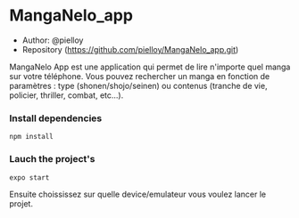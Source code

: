 # MangaNelo_app

* Author: @pielloy
* Repository (https://github.com/pielloy/MangaNelo_app.git)

MangaNelo App est une application qui permet de lire n'importe quel manga sur votre téléphone. Vous pouvez rechercher un manga en fonction de paramètres : type (shonen/shojo/seinen) ou contenus (tranche de vie, policier, thriller, combat, etc...).

### Install dependencies

```npm install```

### Lauch the project's

```expo start```

Ensuite choississez sur quelle device/emulateur vous voulez lancer le projet.

